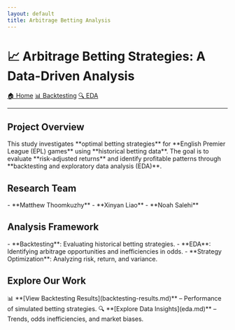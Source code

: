 ```yaml
---
layout: default
title: Arbitrage Betting Analysis
---
```


<link rel="stylesheet" type="text/css" href="assets/style.css">

# 📈 Arbitrage Betting Strategies: A Data-Driven Analysis

<div class="button-container">
    <a href="index.md" class="nav-button">🏠 Home</a>
    <a href="backtesting-results.md" class="nav-button">📊 Backtesting</a>
    <a href="eda.md" class="nav-button">🔍 EDA</a>
</div>

---

## **Project Overview**
<div class="content-box">
    This study investigates **optimal betting strategies** for **English Premier League (EPL) games** using **historical betting data**. The goal is to evaluate **risk-adjusted returns** and identify profitable patterns through **backtesting and exploratory data analysis (EDA)**.
</div>

## **Research Team**
<div class="content-box">
- **Matthew Thoomkuzhy**  
- **Xinyan Liao**  
- **Noah Salehi**  
</div>

## **Analysis Framework**
<div class="content-box">
- **Backtesting**: Evaluating historical betting strategies.
- **EDA**: Identifying arbitrage opportunities and inefficiencies in odds.
- **Strategy Optimization**: Analyzing risk, return, and variance.
</div>

## **Explore Our Work**
<div class="content-box">
📊 **[View Backtesting Results](backtesting-results.md)** – Performance of simulated betting strategies.  
🔍 **[Explore Data Insights](eda.md)** – Trends, odds inefficiencies, and market biases.
</div>
